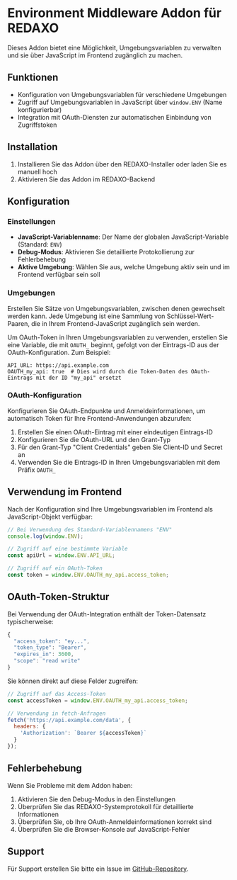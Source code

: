 # Environment Middleware Addon für REDAXO

Dieses Addon bietet eine Möglichkeit, Umgebungsvariablen zu verwalten und sie über JavaScript im Frontend zugänglich zu machen.

## Funktionen

- Konfiguration von Umgebungsvariablen für verschiedene Umgebungen
- Zugriff auf Umgebungsvariablen in JavaScript über `window.ENV` (Name konfigurierbar)
- Integration mit OAuth-Diensten zur automatischen Einbindung von Zugriffstoken

## Installation

1. Installieren Sie das Addon über den REDAXO-Installer oder laden Sie es manuell hoch
2. Aktivieren Sie das Addon im REDAXO-Backend

## Konfiguration

### Einstellungen

- **JavaScript-Variablenname**: Der Name der globalen JavaScript-Variable (Standard: `ENV`)
- **Debug-Modus**: Aktivieren Sie detaillierte Protokollierung zur Fehlerbehebung
- **Aktive Umgebung**: Wählen Sie aus, welche Umgebung aktiv sein und im Frontend verfügbar sein soll

### Umgebungen

Erstellen Sie Sätze von Umgebungsvariablen, zwischen denen gewechselt werden kann. Jede Umgebung ist eine Sammlung von Schlüssel-Wert-Paaren, die in Ihrem Frontend-JavaScript zugänglich sein werden.

Um OAuth-Token in Ihren Umgebungsvariablen zu verwenden, erstellen Sie eine Variable, die mit `OAUTH_` beginnt, gefolgt von der Eintrags-ID aus der OAuth-Konfiguration. Zum Beispiel:

```
API_URL: https://api.example.com
OAUTH_my_api: true  # Dies wird durch die Token-Daten des OAuth-Eintrags mit der ID "my_api" ersetzt
```

### OAuth-Konfiguration

Konfigurieren Sie OAuth-Endpunkte und Anmeldeinformationen, um automatisch Token für Ihre Frontend-Anwendungen abzurufen:

1. Erstellen Sie einen OAuth-Eintrag mit einer eindeutigen Eintrags-ID
2. Konfigurieren Sie die OAuth-URL und den Grant-Typ
3. Für den Grant-Typ "Client Credentials" geben Sie Client-ID und Secret an
4. Verwenden Sie die Eintrags-ID in Ihren Umgebungsvariablen mit dem Präfix `OAUTH_`

## Verwendung im Frontend

Nach der Konfiguration sind Ihre Umgebungsvariablen im Frontend als JavaScript-Objekt verfügbar:

```javascript
// Bei Verwendung des Standard-Variablennamens "ENV"
console.log(window.ENV);

// Zugriff auf eine bestimmte Variable
const apiUrl = window.ENV.API_URL;

// Zugriff auf ein OAuth-Token
const token = window.ENV.OAUTH_my_api.access_token;
```

## OAuth-Token-Struktur

Bei Verwendung der OAuth-Integration enthält der Token-Datensatz typischerweise:

```javascript
{
  "access_token": "ey...",
  "token_type": "Bearer",
  "expires_in": 3600,
  "scope": "read write"
}
```

Sie können direkt auf diese Felder zugreifen:

```javascript
// Zugriff auf das Access-Token
const accessToken = window.ENV.OAUTH_my_api.access_token;

// Verwendung in fetch-Anfragen
fetch('https://api.example.com/data', {
  headers: {
    'Authorization': `Bearer ${accessToken}`
  }
});
```

## Fehlerbehebung

Wenn Sie Probleme mit dem Addon haben:

1. Aktivieren Sie den Debug-Modus in den Einstellungen
2. Überprüfen Sie das REDAXO-Systemprotokoll für detaillierte Informationen
3. Überprüfen Sie, ob Ihre OAuth-Anmeldeinformationen korrekt sind
4. Überprüfen Sie die Browser-Konsole auf JavaScript-Fehler

## Support

Für Support erstellen Sie bitte ein Issue im [GitHub-Repository](https://github.com/oldjazjef/redaxo-addon-env-middleware).
